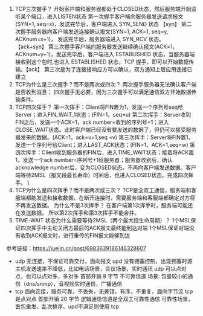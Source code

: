 1. TCP三次握手？ 
   开始客户端和服务器都处于CLOSED状态，然后服务端开始监听某个端口，进入LISTEN状态
   第一次握手客户端向服务器发送请求报文(SYN=1, seq=x)，发送完毕后，客户端进入 SYN_SEND 状态 【syn】
   第二次握手服务器向客户端发送连接确认报文(SYN=1, ACK=1, seq=y, ACKnum=x+1)， 发送完毕后，服务器端进入 SYN_RCV 状态。 【ack+syn】
   第三次握手客户端向服务器发送继续确认报文(ACK=1，ACKnum=y+1)，发送完毕后，客户端进入 ESTABLISHED 状态，当服务器端接收到这个包时,也进入 ESTABLISHED 状态，TCP 握手，即可以开始数据传输。【ack】
   第三次是为了连接接响应方可以确认，双方通知上层应用连接已建立
2. TCP为什么是三次握手？而不是两次或四次？
   两次握手服务器无法确认客户端是否收到消息；
   四次握手无必要，因为三次握手可以满足通信双方开始数据传输条件。
3. TCP四次挥手？ 
   第一次挥手：Client将FIN置为1，发送一个序列号seq给Server；进入FIN_WAIT_1状态；(FIN=1，seq=u)
   第二次挥手：Server收到FIN之后，发送一个ACK=1，ack number=收到的序列号+1；进入CLOSE_WAIT状态。此时客户端已经没有要发送的数据了，但仍可以接受服务器发来的数据。(ACK=1，ack=u+1,seq =v)
   第三次挥手：Server将FIN置1，发送一个序列号给Client；进入LAST_ACK状态；(FIN=1，ACK=1,seq=w)
   第四次挥手：Client收到服务器的FIN后，进入TIME_WAIT状态；接着将ACK置1，发送一个ack number=序列号+1给服务器；服务器收到后，确认acknowledge number后，变为CLOSED状态，不再向客户端发送数据。客户端等待2MSL（报文段最长寿命）时间后，也进入CLOSED状态。完成四次挥手。 \
4. TCP为什么是四次挥手？而不是两次或三次？
   TCP是全双工通信，服务端和客服端都能发送和接收数据。在断开连接时，需要服务端和客服端都确定对方将不再发送数据。 
   为什么不是3次挥手？ 在客户端第1次挥手时，服务端可能还在发送数据。 所以第2次挥手和第3次挥手不能合并。
5. TIME-WAIT 状态为什么需要等待2MSL（两个最大段生命周期）？
   1个MSL保证四次挥手中主动关闭方最后的ACK报文最终能到达对端
   1个MSL保证对端没有收到ACK报文时，进行重传的FIN报文能够到达

参考链接：https://juejin.cn/post/6983639186146328607



- udp 无连接，不保证可靠交付，面向报文
  upd 没有拥塞控制，出现拥塞时源主机发送速率不降低，比如电话场景，会议场景，实时通讯
  udp 可以点对点，也可以点对多，多对多
  首部开销 8 字节
  不可靠信道
  场景: 包量较小的通信（dns/snmp），音视频实时通信，广播通信 
- tcp 面向连接，服务可靠，不丢失，无差错，有序，不重复，面向字节流
  tcp 是点对点
  首部开销 20 字节
  逻辑通信信道是全双工可靠性通信
  可靠性场景，丢包重发、乱次排序、upd不满足则使用 tcp

